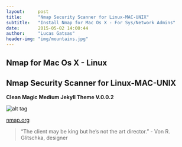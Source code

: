 ```yaml
---
layout:     post
title:      "Nmap Security Scanner for Linux-MAC-UNIX"
subtitle:   "Install Nmap for Mac Os X - For Sys/Network Admins"
date:       2015-05-02 14:00:44
author:     "Lucas Gatsas"
header-img: "img/mountains.jpg"
---
```

<h2 class="section-heading">Nmap for Mac Os X - Linux</h2>
<h2 class="section-heading">Nmap Security Scanner for Linux-MAC-UNIX </h2>



<strong> Clean Magic Medium Jekyll Theme V.0.0.2 </strong> 

![alt tag](https://spaceg.github.io/img/intro-theme-1.png)









<a href="http://nmap.org/download.html#macosx">nmap.org</a> 







<blockquote>
“The client may be king but he’s not the art director.” - Von R. Glitschka, designer
</blockquote>

